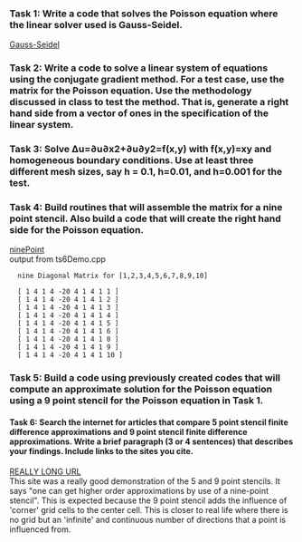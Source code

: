 ### Task 1: Write a code that solves the Poisson equation where the linear solver used is Gauss-Seidel.  
[Gauss-Seidel](https://gftbs.github.io/Software_Manual/procedures/ts6/GSSolve)  
  
### Task 2: Write a code to solve a linear system of equations using the conjugate gradient method. For a test case, use the matrix for the Poisson equation. Use the methodology discussed in class to test the method. That is, generate a right hand side from a vector of ones in the specification of the linear system.  
  
### Task 3: Solve Δu=∂u∂x2+∂u∂y2=f(x,y) with f(x,y)=xy and homogeneous boundary conditions. Use at least three different mesh sizes, say h = 0.1, h=0.01, and h=0.001 for the test.  
  
### Task 4: Build routines that will assemble the matrix for a nine point stencil. Also build a code that will create the right hand side for the Poisson equation.  
[ninePoint](https://gftbs.github.io/math5620/Software_Manual/ninePoint)  
output from ts6Demo.cpp  

      nine Diagonal Matrix for [1,2,3,4,5,6,7,8,9,10]

      [ 1 4 1 4 -20 4 1 4 1 1 ]
      [ 1 4 1 4 -20 4 1 4 1 2 ]
      [ 1 4 1 4 -20 4 1 4 1 3 ]
      [ 1 4 1 4 -20 4 1 4 1 4 ]
      [ 1 4 1 4 -20 4 1 4 1 5 ]
      [ 1 4 1 4 -20 4 1 4 1 6 ]
      [ 1 4 1 4 -20 4 1 4 1 8 ]
      [ 1 4 1 4 -20 4 1 4 1 9 ]
      [ 1 4 1 4 -20 4 1 4 1 10 ]

### Task 5: Build a code using previously created codes that will compute an approximate solution for the Poisson equation using a 9 point stencil for the Poisson equation in Task 1.  
  
#### Task 6: Search the internet for articles that compare 5 point stencil finite difference approximations and 9 point stencil finite difference approximations. Write a brief paragraph (3 or 4 sentences) that describes your findings. Include links to the sites you cite.  
[REALLY LONG URL](https://pdf.sciencedirectassets.com/271503/1-s2.0-S0898122199X00010/1-s2.0-0898122175900358/main.pdf?X-Amz-Security-Token=IQoJb3JpZ2luX2VjEOz%2F%2F%2F%2F%2F%2F%2F%2F%2F%2FwEaCXVzLWVhc3QtMSJIMEYCIQCJYOxPSsTiVt1DO448w%2BgC%2FDS1SHXC%2FPXGSF4AVn%2Fd%2FgIhAIbLKbaKSC5VsTVMltOUeOkXG9PYmw7At1boEoLtFPoFKr0DCPX%2F%2F%2F%2F%2F%2F%2F%2F%2F%2FwEQAxoMMDU5MDAzNTQ2ODY1IgwkGx64SGjjERI4DB4qkQOcauQWcBYBDvcrQddJW4MkGuEwmczecaZaiPswbnU%2BcbaY%2FpB%2Fgjfsdy03TCD2ArFjiYZs2w%2FSZbbsOQhIVtx76pa3fA7iyEJm6Bw%2Bb%2BqhgyyuR019nCjwsZJENnHcCkm%2FzTPcy9aMe3KCjaRBbFOJLVypSC4Z309q98RxXDse77xK3EAbxZVHGa9YO5xE8wGFb6%2FrsChw%2Frp9Opm%2BPI0ul%2BpSFEFDeBHsglF2D5hxjbHbWLUeO%2BwTaEoEcxS5kwhrKH2YwZBN88Ky9voGXG0q3pyAMvvIvPDuh5%2BI6DXDlCFiUbk%2Byyyhqe2JERnvMDNHTDFhSx8VeBxeonBS2oqh5QeLJaOootJgUJTtWtSY7nyhB%2B21XtESynj2BMDoqa5IQKkDb8DCIW%2BIFkp8idEkGuwxc1rBPKe6Mc969mXY32nkdbrEHQuJtrVafugJ3QklB9S0cAoo0sHT%2BZlf9bvKpvFO80WUDzsm8A0KiTXeXdxjcbnxdlFrUeGnFXcpROnn1%2F4SuExH4KvLFXACYEC5YTC7%2Fb30BTrqAXDZJQqCfpBhpAxh7swT%2FlVofJz3F1f4zN6%2F8VMNgBgj%2F2xjD5G5ZJwYrSqwaXxu9LysKw63k96bRAYRFYeeePXjI3hrja4dzahttRJlQeYT25LlDBkFsVCtdWFMQ6Qa8JuMI7QTGe4LMKfJerR%2BF5O92Q4BS66RtNKFUN6v%2BVALdJIo%2B04MGULkVf%2F4OKZ4b8MDxMIHdNBijC6UUWHaCKSZB00pOUffePeWCurj1ppEXr89YF8zP6El4FTY8H9%2BILGcaKQGy%2BzZ6lL7jufJ4O40Z%2BmqBNaKnwm5qHH7XA8Ze5p%2FLzCeVXyyZA%3D%3D&X-Amz-Algorithm=AWS4-HMAC-SHA256&X-Amz-Date=20200409T210019Z&X-Amz-SignedHeaders=host&X-Amz-Expires=300&X-Amz-Credential=ASIAQ3PHCVTYSUOKXKHA%2F20200409%2Fus-east-1%2Fs3%2Faws4_request&X-Amz-Signature=62dd14a00af9523f971192d48b449001e451afac5658d7339be17f261595e4aa&hash=b89ef998c0ced8d2d405fee8a4b8f728e5dc16e4185fc1a8c33ec8603b1f8493&host=68042c943591013ac2b2430a89b270f6af2c76d8dfd086a07176afe7c76c2c61&pii=0898122175900358&tid=spdf-b3a3d16d-fe99-4b1b-a3b3-6849dec6e71b&sid=9e8cca4043ba1548fb083e51f5b0a7c0d7e0gxrqa&type=client)  
This site was a really good demonstration of the 5 and 9 point stencils. It says "one can get higher order approximations by use of a nine-point stencil". This is expected because the 9 point stencil adds the influence of 'corner' grid cells to the center cell. This is closer to real life where there is no grid but an 'infinite' and continuous number of directions that a point is influenced from.
